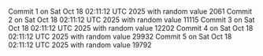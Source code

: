Commit 1 on Sat Oct 18 02:11:12 UTC 2025 with random value 2061
Commit 2 on Sat Oct 18 02:11:12 UTC 2025 with random value 11115
Commit 3 on Sat Oct 18 02:11:12 UTC 2025 with random value 12202
Commit 4 on Sat Oct 18 02:11:12 UTC 2025 with random value 29932
Commit 5 on Sat Oct 18 02:11:12 UTC 2025 with random value 19792
